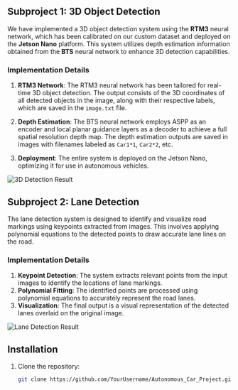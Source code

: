 ## Subproject 1: 3D Object Detection

We have implemented a 3D object detection system using the **RTM3** neural network, which has been calibrated on our custom dataset and deployed on the **Jetson Nano** platform. This system utilizes depth estimation information obtained from the **BTS** neural network to enhance 3D detection capabilities. 

### Implementation Details

1. **RTM3 Network**: The RTM3 neural network has been tailored for real-time 3D object detection. The output consists of the 3D coordinates of all detected objects in the image, along with their respective labels, which are saved in the `image.txt` file.

2. **Depth Estimation**: The BTS neural network employs ASPP as an encoder and local planar guidance layers as a decoder to achieve a full spatial resolution depth map. The depth estimation outputs are saved in images with filenames labeled as `Car1*1`, `Car2*2`, etc.

3. **Deployment**: The entire system is deployed on the Jetson Nano, optimizing it for use in autonomous vehicles.

![3D Detection Result](result_3d_detection.png)

## Subproject 2: Lane Detection

The lane detection system is designed to identify and visualize road markings using keypoints extracted from images. This involves applying polynomial equations to the detected points to draw accurate lane lines on the road.

### Implementation Details

1. **Keypoint Detection**: The system extracts relevant points from the input images to identify the locations of lane markings.
2. **Polynomial Fitting**: The identified points are processed using polynomial equations to accurately represent the road lanes.
3. **Visualization**: The final output is a visual representation of the detected lanes overlaid on the original image.

![Lane Detection Result](result_lane_detection.png)

## Installation

1. Clone the repository:
   ```bash
   git clone https://github.com/YourUsername/Autonomous_Car_Project.git
